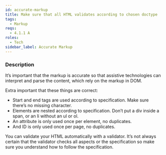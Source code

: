 ```yaml
---
id: accurate-markup
title: Make sure that all HTML validates according to chosen doctype
tags:
  - Markup
reqs:
  - 4.1.1 A
roles:
  - Tech
sidebar_label: Accurate Markup
---
```


### Description

It’s important that the markup is accurate so that assistive technologies can interpret and parse the content, which rely on the markup in DOM.

Extra important that these things are correct:

- Start and end tags are used according to specification. Make sure there’s no missing character.
- Elements are nested according to specification. Don’t put a div inside a span, or an li without an ul or ol.
- An attribute is only used once per element, no duplicates.
- And ID is only used once per page, no duplicates.

You can validate your HTML automatically with a validator. It’s not always certain that the validator checks all aspects or the specification so make sure you understand how to follow the specification.
